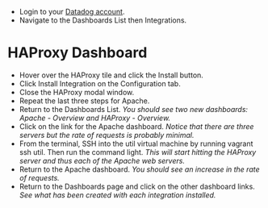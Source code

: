 * Login to your <a href="https://app.datadoghq.com" target="_datadog">Datadog account</a>.  
* Navigate to the Dashboards List then Integrations.

# HAProxy Dashboard
* Hover over the HAProxy tile and click the Install button.
* Click Install Integration on the Configuration tab.
* Close the HAProxy modal window.
* Repeat the last three steps for Apache.
* Return to the Dashboards List.
  *You should see two new dashboards: Apache - Overview and HAProxy - Overview.*
* Click on the link for the Apache dashboard. 
  *Notice that there are three servers but the rate of requests is probably minimal.*
* From the terminal, SSH into the util virtual machine by running vagrant ssh util. Then run the command light. 
  *This will start hitting the HAProxy server and thus each of the Apache web servers.*
* Return to the Apache dashboard.
  *You should see an increase in the rate of requests.*
* Return to the Dashboards page and click on the other dashboard links.
  *See what has been created with each integration installed.*
